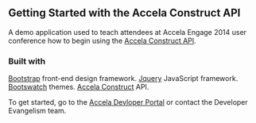 ## Getting Started with the Accela Construct API

A demo application used to teach attendees at Accela Engage 2014 user conference how to begin using the [Accela Construct API](https://developer.accela.com/).

### Built with

[Bootstrap](http://getbootstrap.com/) front-end design framework.
[Jquery](http://jquery.com/) JavaScript framework.
[Bootswatch](http://bootswatch.com/) themes.
[Accela Construct](https://developer.accela.com/) API.

To get started, go to the [Accela Devloper Portal](https://developer.accela.com/) or contact the Developer Evangelism team.